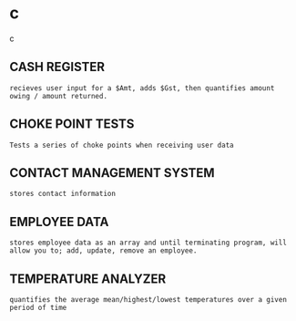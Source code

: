 # c
c


CASH REGISTER
-------------
    recieves user input for a $Amt, adds $Gst, then quantifies amount owing / amount returned.
    
    
CHOKE POINT TESTS
-------------
    Tests a series of choke points when receiving user data
    
    

CONTACT MANAGEMENT SYSTEM
-------------
    stores contact information


EMPLOYEE DATA
-------------
    stores employee data as an array and until terminating program, will allow you to; add, update, remove an employee.


TEMPERATURE ANALYZER
-------------
    quantifies the average mean/highest/lowest temperatures over a given period of time

